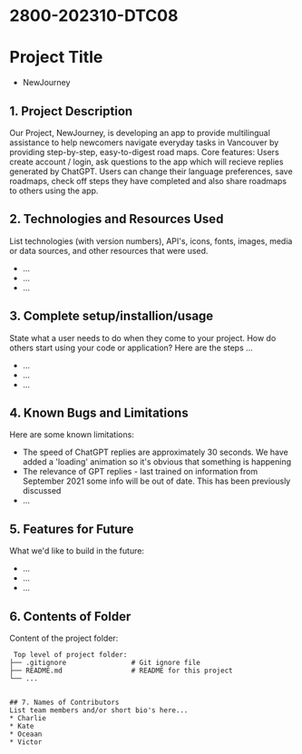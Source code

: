 # 2800-202310-DTC08

# Project Title
* NewJourney

## 1. Project Description
Our Project, NewJourney, is developing an app to provide multilingual assistance to help newcomers navigate everyday tasks in Vancouver by providing step-by-step, easy-to-digest road maps.
Core features: Users create account / login, ask questions to the app which will recieve replies generated by ChatGPT. Users can change their language preferences, save roadmaps, check off steps they have completed and also 
share roadmaps to others using the app.

	
## 2. Technologies and Resources Used
List technologies (with version numbers), API's, icons, fonts, images, media or data sources, and other resources that were used.
* ...
* ...
* ...


## 3. Complete setup/installion/usage
State what a user needs to do when they come to your project.  How do others start using your code or application?
Here are the steps ...
* ...
* ...
* ...


## 4. Known Bugs and Limitations
Here are some known limitations:
* The speed of ChatGPT replies are approximately 30 seconds. We have added a 'loading' animation so it's obvious that something is happening
* The relevance of GPT replies - last trained on information from September 2021 some info will be out of date. This has been previously discussed
* ...


## 5. Features for Future
What we'd like to build in the future:
* ...
* ...
* ...
	
## 6. Contents of Folder
Content of the project folder:

```
 Top level of project folder: 
├── .gitignore                # Git ignore file
├── README.md                 # README for this project
└── ...


## 7. Names of Contributors
List team members and/or short bio's here... 
* Charlie
* Kate
* Oceaan
* Victor